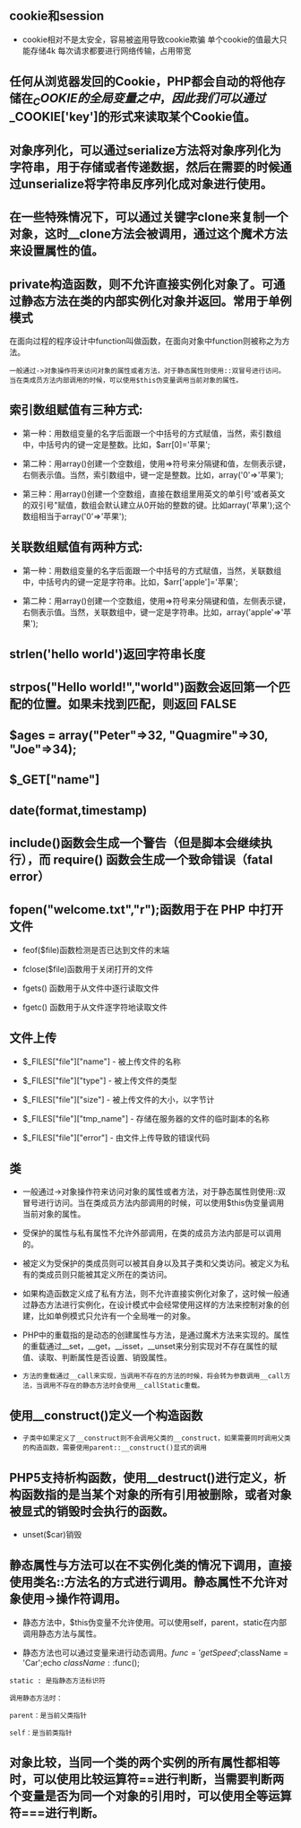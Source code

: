 ## cookie和session

- cookie相对不是太安全，容易被盗用导致cookie欺骗
单个cookie的值最大只能存储4k
每次请求都要进行网络传输，占用带宽



## 任何从浏览器发回的Cookie，PHP都会自动的将他存储在$_COOKIE的全局变量之中，因此我们可以通过$_COOKIE['key']的形式来读取某个Cookie值。



## 对象序列化，可以通过serialize方法将对象序列化为字符串，用于存储或者传递数据，然后在需要的时候通过unserialize将字符串反序列化成对象进行使用。



## 在一些特殊情况下，可以通过关键字clone来复制一个对象，这时__clone方法会被调用，通过这个魔术方法来设置属性的值。



## private构造函数，则不允许直接实例化对象了。可通过静态方法在类的内部实例化对象并返回。常用于单例模式



在面向过程的程序设计中function叫做函数，在面向对象中function则被称之为方法。



`一般通过->对象操作符来访问对象的属性或者方法，对于静态属性则使用::双冒号进行访问。当在类成员方法内部调用的时候，可以使用$this伪变量调用当前对象的属性。`



## 索引数组赋值有三种方式:

- 第一种：用数组变量的名字后面跟一个中括号的方式赋值，当然，索引数组中，中括号内的键一定是整数。比如，$arr[0]='苹果';

- 第二种：用array()创建一个空数组，使用=>符号来分隔键和值，左侧表示键，右侧表示值。当然，索引数组中，键一定是整数。比如，array('0'=>'苹果');

- 第三种：用array()创建一个空数组，直接在数组里用英文的单引号'或者英文的双引号"赋值，数组会默认建立从0开始的整数的键。比如array('苹果');这个数组相当于array('0'=>'苹果');



## 关联数组赋值有两种方式:

- 第一种：用数组变量的名字后面跟一个中括号的方式赋值，当然，关联数组中，中括号内的键一定是字符串。比如，$arr['apple']='苹果';

- 第二种：用array()创建一个空数组，使用=>符号来分隔键和值，左侧表示键，右侧表示值。当然，关联数组中，键一定是字符串。比如，array('apple'=>'苹果');



## strlen('hello world')返回字符串长度


## strpos("Hello world!","world")函数会返回第一个匹配的位置。如果未找到匹配，则返回 FALSE


## $ages = array("Peter"=>32, "Quagmire"=>30, "Joe"=>34);


## $_GET["name"]


## date(format,timestamp)


## include()函数会生成一个警告（但是脚本会继续执行），而 require() 函数会生成一个致命错误（fatal error）


## fopen("welcome.txt","r");函数用于在 PHP 中打开文件

- feof($file)函数检测是否已达到文件的末端

- fclose($file)函数用于关闭打开的文件

- fgets() 函数用于从文件中逐行读取文件

- fgetc() 函数用于从文件逐字符地读取文件



## 文件上传

- $_FILES["file"]["name"] - 被上传文件的名称 

- $_FILES["file"]["type"] - 被上传文件的类型 

- $_FILES["file"]["size"] - 被上传文件的大小，以字节计 

- $_FILES["file"]["tmp_name"] - 存储在服务器的文件的临时副本的名称 

- $_FILES["file"]["error"] - 由文件上传导致的错误代码



## 类

- 一般通过->对象操作符来访问对象的属性或者方法，对于静态属性则使用::双冒号进行访问。当在类成员方法内部调用的时候，可以使用$this伪变量调用当前对象的属性。

- 受保护的属性与私有属性不允许外部调用，在类的成员方法内部是可以调用的。 

- 被定义为受保护的类成员则可以被其自身以及其子类和父类访问。被定义为私有的类成员则只能被其定义所在的类访问。

- 如果构造函数定义成了私有方法，则不允许直接实例化对象了，这时候一般通过静态方法进行实例化，在设计模式中会经常使用这样的方法来控制对象的创建，比如单例模式只允许有一个全局唯一的对象。

- PHP中的重载指的是动态的创建属性与方法，是通过魔术方法来实现的。属性的重载通过__set，__get，__isset，__unset来分别实现对不存在属性的赋值、读取、判断属性是否设置、销毁属性。

- `方法的重载通过__call来实现，当调用不存在的方法的时候，将会转为参数调用__call方法，当调用不存在的静态方法时会使用__callStatic重载。`



## 使用__construct()定义一个构造函数

- `子类中如果定义了__construct则不会调用父类的__construct，如果需要同时调用父类的构造函数，需要使用parent::__construct()显式的调用`



## PHP5支持析构函数，使用__destruct()进行定义，析构函数指的是当某个对象的所有引用被删除，或者对象被显式的销毁时会执行的函数。

- unset($car)销毁



## 静态属性与方法可以在不实例化类的情况下调用，直接使用类名::方法名的方式进行调用。静态属性不允许对象使用->操作符调用。

- 静态方法中，$this伪变量不允许使用。可以使用self，parent，static在内部调用静态方法与属性。

- 静态方法也可以通过变量来进行动态调用。$func = 'getSpeed';$className = 'Car';echo $className::$func();

```
static : 是指静态方法标识符

调用静态方法时：

parent：是当前父类指针

self：是当前类指针
```


## 对象比较，当同一个类的两个实例的所有属性都相等时，可以使用比较运算符==进行判断，当需要判断两个变量是否为同一个对象的引用时，可以使用全等运算符===进行判断。























